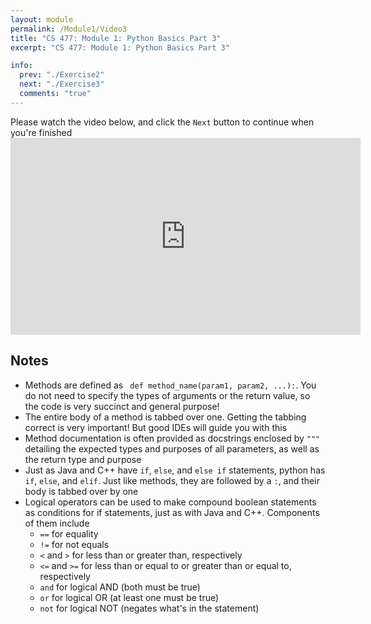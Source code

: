 ```yaml
---
layout: module
permalink: /Module1/Video3
title: "CS 477: Module 1: Python Basics Part 3"
excerpt: "CS 477: Module 1: Python Basics Part 3"

info:
  prev: "./Exercise2"
  next: "./Exercise3"
  comments: "true"
---
```


<p>
Please watch the video below, and click the <code>Next</code> button to continue when you're finished

<iframe width="560" height="315" src="https://www.youtube.com/embed/Tw-XkvAbqks" frameborder="0" allow="accelerometer; autoplay; clipboard-write; encrypted-media; gyroscope; picture-in-picture" allowfullscreen></iframe>

<h2>Notes</h2>

<ul>
<li>Methods are defined as <code> def method_name(param1, param2, ...):</code>.  You do not need to specify the types of arguments or the return value, so the code is very succinct and general purpose!</li>
<li>The entire body of a method is tabbed over one.  Getting the tabbing correct is very important!  But good IDEs will guide you with this</li>
<li>Method documentation is often provided as docstrings enclosed by <code>"""</code> detailing the expected types and purposes of all parameters, as well as the return type and purpose</li>
<li>Just as Java and C++ have <code>if</code>, <code>else</code>, and <code>else if</code> statements, python has <code>if</code>, <code>else</code>, and <code>elif</code>.  Just like methods, they are followed by a <code>:</code>, and their body is tabbed over by one</code></li>
<li>Logical operators can be used to make compound boolean statements as conditions for if statements, just as with Java and C++.  Components of them include
<ul>
<li><code>==</code> for equality</li>
<li><code>!=</code> for not equals</li>
<li><code><</code> and <code>></code> for less than or greater than, respectively</li>
<li><code><=</code> and <code>>=</code> for less than or equal to or greater than or equal to, respectively</li>
<li><code>and</code> for logical AND (both must be true)</li>
<li><code>or</code> for logical OR (at least one must be true)</li>
<li><code>not</code> for logical NOT (negates what's in the statement)</li>
</ul>
</li>
</ul>